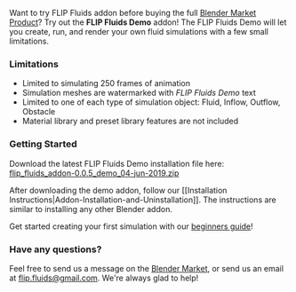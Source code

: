 Want to try FLIP Fluids addon before buying the full [Blender Market Product](https://blendermarket.com/products/flipfluids)? Try out the **FLIP Fluids Demo** addon! The FLIP Fluids Demo will let you create, run, and render your own fluid simulations with a few small limitations.

### Limitations

- Limited to simulating 250 frames of animation
- Simulation meshes are watermarked with _FLIP Fluids Demo_ text
- Limited to one of each type of simulation object: Fluid, Inflow, Outflow, Obstacle
- Material library and preset library features are not included

### Getting Started

Download the latest FLIP Fluids Demo installation file here: [flip_fluids_addon-0.0.5_demo_04-jun-2019.zip](https://github.com/rlguy/Blender-FLIP-Fluids/wiki/FLIP-Fluids-Demo-Addon)

After downloading the demo addon, follow our [[Installation Instructions|Addon-Installation-and-Uninstallation]]. The instructions are similar to installing any other Blender addon.

Get started creating your first simulation with our [beginners guide](https://github.com/rlguy/Blender-FLIP-Fluids/wiki/Creating-Your-First-FLIP-Fluids-Simulation)!

### Have any questions?

Feel free to send us a message on the [Blender Market](https://blendermarket.com/products/flipfluids), or send us an email at flip.fluids@gmail.com. We're always glad to help!
